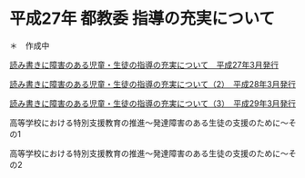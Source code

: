 # 平成27年 都教委 指導の充実について
＊　作成中


[読み書きに障害のある児童・生徒の指導の充実について　平成27年3月発行](https://www.kyoiku.metro.tokyo.lg.jp/school/document/special_needs_education/files/guideline/27yomikakisyougai_juujitsu.pdf)

[読み書きに障害のある児童・生徒の指導の充実について（2）　平成28年3月発行](https://www.kyoiku.metro.tokyo.lg.jp/school/document/special_needs_education/files/guideline/28yomikakisyougai_juujitsu.pdf)

[読み書きに障害のある児童・生徒の指導の充実について（3）　平成29年3月発行](https://www.kyoiku.metro.tokyo.lg.jp/school/document/special_needs_education/files/guideline/29yomikakisyougai_juujitsu.pdf)


高等学校における特別支援教育の推進～発達障害のある生徒の支援のために～その1

高等学校における特別支援教育の推進～発達障害のある生徒の支援のために～その2
